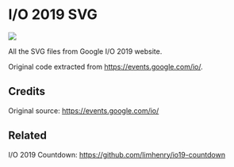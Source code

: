 # I/O 2019 SVG

![](https://i.imgur.com/HOkAaxs.png)

All the SVG files from Google I/O 2019 website.

Original code extracted from https://events.google.com/io/.

## Credits

Original source: https://events.google.com/io/

## Related

I/O 2019 Countdown: https://github.com/limhenry/io19-countdown